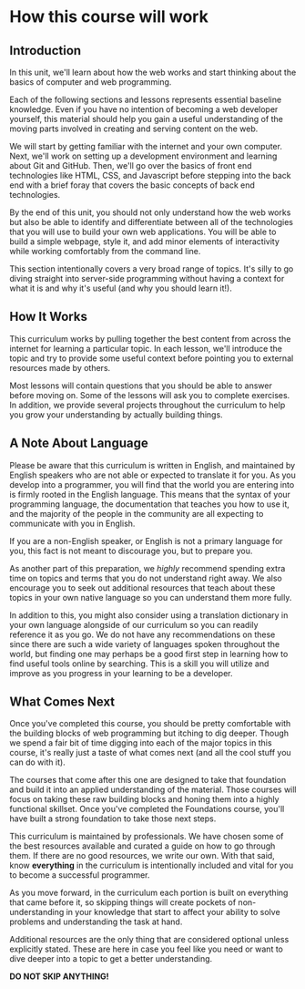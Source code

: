 # How this course will work

## Introduction

In this unit, we'll learn about how the web works and start thinking about the basics of computer and web programming.

Each of the following sections and lessons represents essential baseline knowledge. Even if you have no intention of becoming a web developer yourself, this material should help you gain a useful understanding of the moving parts involved in creating and serving content on the web.

We will start by getting familiar with the internet and your own computer. Next, we'll work on setting up a development environment and learning about Git and GitHub. Then, we'll go over the basics of front end technologies like HTML, CSS, and Javascript before stepping into the back end with a brief foray that covers the basic concepts of back end technologies.

By the end of this unit, you should not only understand how the web works but also be able to identify and differentiate between all of the technologies that you will use to build your own web applications. You will be able to build a simple webpage, style it, and add minor elements of interactivity while working comfortably from the command line.

This section intentionally covers a very broad range of topics. It's silly to go diving straight into server-side programming without having a context for what it is and why it's useful \(and why you should learn it!\).

## How It Works

This curriculum works by pulling together the best content from across the internet for learning a particular topic. In each lesson, we'll introduce the topic and try to provide some useful context before pointing you to external resources made by others.

Most lessons will contain questions that you should be able to answer before moving on. Some of the lessons will ask you to complete exercises. In addition, we provide several projects throughout the curriculum to help you grow your understanding by actually building things.

## A Note About Language

Please be aware that this curriculum is written in English, and maintained by English speakers who are not able or expected to translate it for you. As you develop into a programmer, you will find that the world you are entering into is firmly rooted in the English language. This means that the syntax of your programming language, the documentation that teaches you how to use it, and the majority of the people in the community are all expecting to communicate with you in English.

If you are a non-English speaker, or English is not a primary language for you, this fact is not meant to discourage you, but to prepare you.

As another part of this preparation, we _highly_ recommend spending extra time on topics and terms that you do not understand right away. We also encourage you to seek out additional resources that teach about these topics in your own native language so you can understand them more fully.

In addition to this, you might also consider using a translation dictionary in your own language alongside of our curriculum so you can readily reference it as you go. We do not have any recommendations on these since there are such a wide variety of languages spoken throughout the world, but finding one may perhaps be a good first step in learning how to find useful tools online by searching. This is a skill you will utilize and improve as you progress in your learning to be a developer.

## What Comes Next

Once you've completed this course, you should be pretty comfortable with the building blocks of web programming but itching to dig deeper. Though we spend a fair bit of time digging into each of the major topics in this course, it's really just a taste of what comes next \(and all the cool stuff you can do with it\).

The courses that come after this one are designed to take that foundation and build it into an applied understanding of the material. Those courses will focus on taking these raw building blocks and honing them into a highly functional skillset. Once you've completed the Foundations course, you'll have built a strong foundation to take those next steps.

This curriculum is maintained by professionals. We have chosen some of the best resources available and curated a guide on how to go through them. If there are no good resources, we write our own. With that said, know **everything** in the curriculum is intentionally included and vital for you to become a successful programmer.

As you move forward, in the curriculum each portion is built on everything that came before it, so skipping things will create pockets of non-understanding in your knowledge that start to affect your ability to solve problems and understanding the task at hand.

Additional resources are the only thing that are considered optional unless explicitly stated. These are here in case you feel like you need or want to dive deeper into a topic to get a better understanding.

**DO NOT SKIP ANYTHING!**

## 

